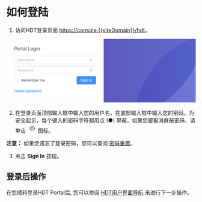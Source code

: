 # 如何登陆

1. 访问HDT登录页面 [https://console.{{siteDomain}}/hdt](<https://console.{{siteDomain}}/hdt>)。

<p align=center><img src="/docs/resources/images/accessing-portal/portal-login.png" alt="login page" width="900"></p>

2. 在登录页面顶部输入框中输入您的用户名，在底部输入框中输入您的密码。为安全起见，每个键入的密码字符都用点 (●) 屏蔽。如果您要取消屏蔽密码，请单击 ![null](</docs/resources/images/accessing-portal/eye-icon.png>) 图标。

<strong>注意：</strong> 如果您遗忘了登录密码，您可以查阅 [密码重置](</docs/portal/accessing-portal/forgot-password.md>)。

3. 点击 **Sign In** 按钮。

## 登录后操作
在您顺利登录HDT Portal后, 您可以参阅 [HDT用户界面导航](</docs/portal/accessing-portal/navigating-ui.md>) 来进行下一步操作。

